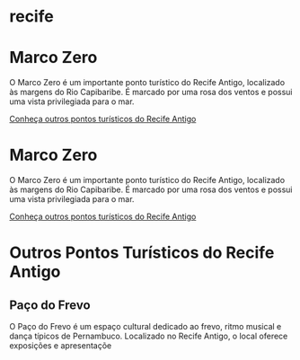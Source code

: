 # recife


<!DOCTYPE html> <html> <head> <title>Recife Antigo</title> </head> <body> <h1>Marco Zero</h1> <p>O Marco Zero é um importante ponto turístico do Recife Antigo, localizado às margens do Rio Capibaribe. É marcado por uma rosa dos ventos e possui uma vista privilegiada para o mar.</p>
<a href="outrospontos.html">Conheça outros pontos turísticos do Recife Antigo</a>

<!DOCTYPE html> <html> <head> <title>Recife Antigo</title> </head> <body> <h1>Marco Zero</h1> <p>O Marco Zero é um importante ponto turístico do Recife Antigo, localizado às margens do Rio Capibaribe. É marcado por uma rosa dos ventos e possui uma vista privilegiada para o mar.</p>
<a href="outrospontos.html">Conheça outros pontos turísticos do Recife Antigo</a>
<!DOCTYPE html> <html> <head> <title>Outros Pontos Turísticos</title> </head> <body> <h1>Outros Pontos Turísticos do Recife Antigo</h1> <h2>Paço do Frevo</h2> <p>O Paço do Frevo é um espaço cultural dedicado ao frevo, ritmo musical e dança típicos de Pernambuco. Localizado no Recife Antigo, o local oferece exposições e apresentaçõe
